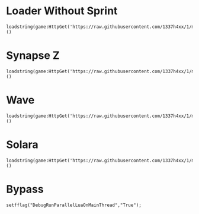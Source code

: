 # Loader Without Sprint
```
loadstring(game:HttpGet('https://raw.githubusercontent.com/1337h4xx/1/main/loader3.0'))()
```

# Synapse Z
```
loadstring(game:HttpGet('https://raw.githubusercontent.com/1337h4xx/1/main/SynapseZLoader'))()
```

# Wave
```
loadstring(game:HttpGet('https://raw.githubusercontent.com/1337h4xx/1/main/loader2.0'))()
```

# Solara
```
loadstring(game:HttpGet('https://raw.githubusercontent.com/1337h4xx/1/main/loader'))()
```

# Bypass
```
setfflag("DebugRunParallelLuaOnMainThread","True");
```
